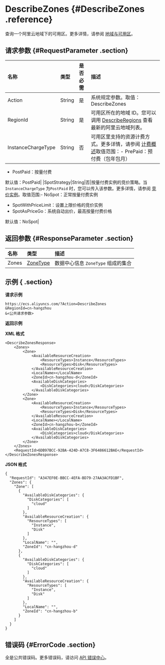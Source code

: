 # DescribeZones {#DescribeZones .reference}

查询一个阿里云地域下的可用区。更多详情，请参阅 [地域与可用区](https://www.alibabacloud.com/help/doc-detail/40654.htm)。

## 请求参数 {#RequestParameter .section}

|名称|类型|是否必需|描述|
|:-|:-|:---|:-|
|Action|String|是|系统规定参数。取值：DescribeZones|
|RegionId|String|是|可用区所在的地域 ID。您可以调用 [DescribeRegions](intl.zh-CN/API参考/地域/DescribeRegions.md#) 查看最新的阿里云地域列表。|
|InstanceChargeType|String|否|可用区里支持的资源计费方式。更多详情，请参阅 [计费概述](../intl.zh-CN/产品定价/计费概述.md#)取值范围：-   PrePaid：预付费（包年包月）
-   PostPaid：按量付费

默认值：PostPaid|
|SpotStrategy|String|否|按量付费实例的竞价策略。当 `InstanceChargeType` 为`PostPaid` 时，您可以传入该参数。更多详情，请参阅 [竞价实例](../intl.zh-CN/产品简介/实例/竞价实例.md#)。取值范围:-   NoSpot：正常按量付费实例
-   SpotWithPriceLimit：设置上限价格的竞价实例
-   SpotAsPriceGo：系统自动出价，最高按量付费价格

默认值：NoSpot|

## 返回参数 {#ResponseParameter .section}

|名称|类型|描述|
|:-|:-|:-|
|Zones|[ZoneType](intl.zh-CN/API参考/数据类型/ZoneType.md#)|数据中心信息 `ZoneType` 组成的集合|

## 示例 { .section}

**请求示例** 

```
https://ecs.aliyuncs.com/?Action=DescribeZones
&RegionId=cn-hangzhou
&<公共请求参数>
```

**返回示例** 

**XML 格式**

```
<DescribeZonesResponse>
    <Zones>
        <Zone>
            <AvailableResourceCreation>
                <ResourceTypes>Instance</ResourceTypes>
                <ResourceTypes>Disk</ResourceTypes>
            </AvailableResourceCreation>
            <LocalName></LocalName>
            <ZoneId>cn-hangzhou-d</ZoneId>
            <AvailableDiskCategories>
                <DiskCategories>cloud</DiskCategories>
            </AvailableDiskCategories>
        </Zone>
        <Zone>
            <AvailableResourceCreation>
                <ResourceTypes>Instance</ResourceTypes>
                <ResourceTypes>Disk</ResourceTypes>
            </AvailableResourceCreation>
            <LocalName></LocalName>
            <ZoneId>cn-hangzhou-b</ZoneId>
            <AvailableDiskCategories>
                <DiskCategories>cloud</DiskCategories>
            </AvailableDiskCategories>
        </Zone>
    </Zones>
    <RequestId>6DB97BCC-92BA-424D-A7C8-3F6486612BAE</RequestId>
</DescribeZonesResponse>
```

 **JSON 格式** 

```
{
  "RequestId": "A347EF0E-BBCC-4EFA-BD79-27AA3ACFD1BF",
  "Zones": {
    "Zone": [
      {
        "AvailableDiskCategories": {
          "DiskCategories": [
            "cloud"
          ]
        },
        "AvailableResourceCreation": {
          "ResourceTypes": [
            "Instance",
            "Disk"
          ]
        },
        "LocalName": "",
        "ZoneId": "cn-hangzhou-d"
      },
      {
        "AvailableDiskCategories": {
          "DiskCategories": [
            "cloud"
          ]
        },
        "AvailableResourceCreation": {
          "ResourceTypes": [
            "Instance",
            "Disk"
          ]
        },
        "LocalName": "",
        "ZoneId": "cn-hangzhou-b"
      }
    ]
  }
}
```

## 错误码 {#ErrorCode .section}

全是公共错误码。更多错误码，请访问 [API 错误中心](https://error-center.alibabacloud.com/status/product/Ecs)。

